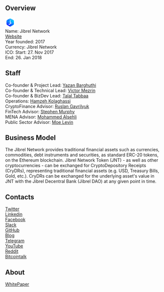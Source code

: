 ## Overview
![logo](../projects/logo/jibrel_network.png)  
Name: Jibrel Network  
[Website](https://jibrel.network/)  
Year founded: 2017  
Currency: Jibrel Network  
ICO: Start: 27. Nov 2017  
End: 26. Jan 2018
## Staff
Co-founder & Project Lead: [Yazan Barghuthi](../people/yazan_barghuthi.md)  
Co-founder & Technical Lead: [Victor Mezrin](../people/victor_mezrin.md)  
Co-founder & BizDev Lead: [Talal Tabbaa](../people/talal_tabbaa.md)  
Operations: [Hamzeh Kolaghassi](../people/hamzeh_kolaghassi.md)  
CryptoFinance Advisor: [Ruslan Gavrilyuk](../people/ruslan_gavrilyuk.md)  
FinTech Advisor: [Stephen Murphy](../people/stephen_murphy.md)  
MENA Advisor: [Mohammed Alsehli](../people/mohammed_alsehli.md)  
Public Sector Advisor: [Moe Levin](../people/moe_levin.md)
## Business Model
The Jibrel Network provides traditional financial assets such as currencies, commodities, debt instruments and securities, as standard ERC-20 tokens, on the Ethereum blockchain. Jibrel Network Token (JNT) - as well as other cryptocurrencies - can be exchanged for CryptoDepository Receipts (CryDRs), representing traditional financial assets (e.g. USD, Treasury Bills, Gold, etc.). CryDRs can be exchanged for the underlying asset's value in JNT with the Jibrel Decentral Bank (Jibrel DAO) at any given point in time.
## Contacts  
[Twitter](https://twitter.com/JibrelNetwork)  
[Linkedin](https://www.linkedin.com/company/11163791/)  
[Facebook](https://www.facebook.com/jibrelnetwork/)  
[Slack](https://jibrelnetwork.slack.com/)  
[GitHub](https://github.com/jibrelnetwork)  
[Blog](https://medium.com/@jibrelnetwork)  
[Telegram](https://t.me/jibrelnetwork)  
[YouTube](https://www.youtube.com/channel/UChRHMyaETb7M9OwfQQodh7g)  
[Reddit](https://www.reddit.com/r/JibrelNetwork/)  
[Bitcointalk](https://bitcointalk.org/index.php?topic=2057487.0)
## About  
[WhitePaper](https://jibrel.network/assets/white_paper/Jibrel%20Network%20-%20White%20Paper%20(2nd%20Draft).pdf)  
